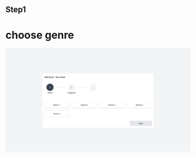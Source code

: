 
## Step1
# choose genre
![Step1](https://github.com/NJevric/stepper-form-angular/blob/master/src/assets/step1.png)
